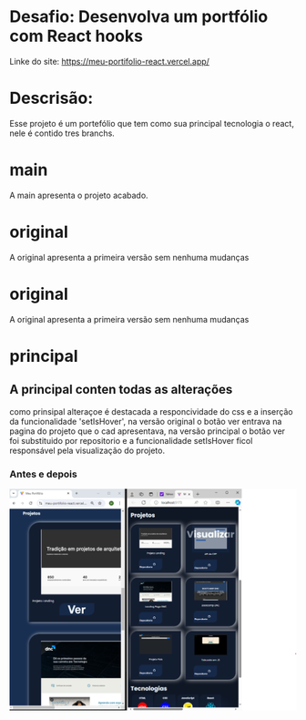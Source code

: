 # Desafio: Desenvolva um portfólio com React hooks

Linke do site: https://meu-portifolio-react.vercel.app/

# Descrisão:
Esse projeto é um portefólio que tem como sua principal tecnologia o react, nele é contido tres branchs.

# main
A main apresenta o projeto acabado.

# original
A original apresenta a primeira versão sem nenhuma mudanças

# original
A original apresenta a primeira versão sem nenhuma mudanças

# principal
## A principal conten todas as alterações
como prinsipal alteraçoe é destacada a responcividade do css e a inserção da funcionalidade 'setIsHover',
 na versão original o botão ver entrava na pagina do projeto que o cad apresentava, na versão principal  o botão ver foi substituido por repositorio e a funcionalidade setIsHover ficol responsável pela visualização do projeto.
 ### Antes e depois
 <img src="/src/imag/antes-e-depois.png">
